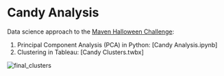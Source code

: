 # Candy Analysis

Data science approach to the [Maven Halloween Challenge](https://mavenanalytics.io/challenges/maven-halloween-challenge/701f06a2-a19b-41e9-95d3-37a0dcc5492f):
1. Principal Component Analysis (PCA) in Python: [Candy Analysis.ipynb]
2. Clustering in Tableau: [Candy Clusters.twbx]



![final_clusters]()
